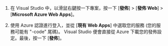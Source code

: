 
1. 在 Visual Studio 中，以滑鼠右鍵按一下專案，按一下 [**發佈**] > [**發佈 Web**] > [**Microsoft Azure Web Apps**]。

2. 使用 Azure 認證進行登入，並從 [**現有 Web Apps**] 中選取您的服務 (您的服務可能有 "-code" 尾碼)。 Visual Studio 便會直接從 Azure 下載您的發佈設定。最後，按一下 [**發佈**]。

<!---HONumber=July15_HO4-->